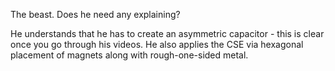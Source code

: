 The beast. Does he need any explaining?

He understands that he has to create an asymmetric capacitor - this is clear once you go through his videos. He also applies the CSE via hexagonal placement of magnets along with rough-one-sided metal.